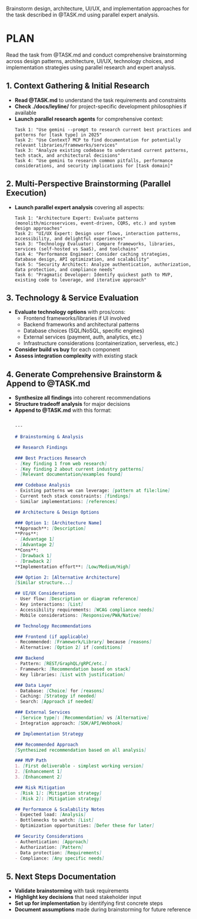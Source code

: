 Brainstorm design, architecture, UI/UX, and implementation approaches for the task described in @TASK.md using parallel expert analysis.

# PLAN

Read the task from @TASK.md and conduct comprehensive brainstorming across design patterns, architecture, UI/UX, technology choices, and implementation strategies using parallel research and expert analysis.

## 1. Context Gathering & Initial Research
- **Read @TASK.md** to understand the task requirements and constraints
- **Check ./docs/leyline/** for project-specific development philosophies if available
- **Launch parallel research agents** for comprehensive context:
  ```
  Task 1: "Use gemini --prompt to research current best practices and patterns for [task type] in 2025"
  Task 2: "Use Context7 MCP to find documentation for potentially relevant libraries/frameworks/services"
  Task 3: "Analyze existing codebase to understand current patterns, tech stack, and architectural decisions"
  Task 4: "Use gemini to research common pitfalls, performance considerations, and security implications for [task domain]"
  ```

## 2. Multi-Perspective Brainstorming (Parallel Execution)
- **Launch parallel expert analysis** covering all aspects:
  ```
  Task 1: "Architecture Expert: Evaluate patterns (monolith/microservices, event-driven, CQRS, etc.) and system design approaches"
  Task 2: "UI/UX Expert: Design user flows, interaction patterns, accessibility, and delightful experiences"
  Task 3: "Technology Evaluator: Compare frameworks, libraries, services (self-hosted vs SaaS), and toolchains"
  Task 4: "Performance Engineer: Consider caching strategies, database design, API optimization, and scalability"
  Task 5: "Security Architect: Analyze authentication, authorization, data protection, and compliance needs"
  Task 6: "Pragmatic Developer: Identify quickest path to MVP, existing code to leverage, and iterative approach"
  ```

## 3. Technology & Service Evaluation
- **Evaluate technology options** with pros/cons:
  - Frontend frameworks/libraries if UI involved
  - Backend frameworks and architectural patterns
  - Database choices (SQL/NoSQL, specific engines)
  - External services (payment, auth, analytics, etc.)
  - Infrastructure considerations (containerization, serverless, etc.)
- **Consider build vs buy** for each component
- **Assess integration complexity** with existing stack

## 4. Generate Comprehensive Brainstorm & Append to @TASK.md
- **Synthesize all findings** into coherent recommendations
- **Structure tradeoff analysis** for major decisions
- **Append to @TASK.md** with this format:
  ```markdown

  ---

  # Brainstorming & Analysis

  ## Research Findings

  ### Best Practices Research
  - [Key finding 1 from web research]
  - [Key finding 2 about current industry patterns]
  - [Relevant documentation/examples found]

  ### Codebase Analysis
  - Existing patterns we can leverage: [pattern at file:line]
  - Current tech stack constraints: [findings]
  - Similar implementations: [references]

  ## Architecture & Design Options

  ### Option 1: [Architecture Name]
  **Approach**: [Description]
  **Pros**:
  - [Advantage 1]
  - [Advantage 2]
  **Cons**:
  - [Drawback 1]
  - [Drawback 2]
  **Implementation effort**: [Low/Medium/High]

  ### Option 2: [Alternative Architecture]
  [Similar structure...]

  ## UI/UX Considerations
  - User flow: [Description or diagram reference]
  - Key interactions: [List]
  - Accessibility requirements: [WCAG compliance needs]
  - Mobile considerations: [Responsive/PWA/Native]

  ## Technology Recommendations

  ### Frontend (if applicable)
  - Recommended: [Framework/Library] because [reasons]
  - Alternative: [Option 2] if [conditions]

  ### Backend
  - Pattern: [REST/GraphQL/gRPC/etc.]
  - Framework: [Recommendation based on stack]
  - Key libraries: [List with justification]

  ### Data Layer
  - Database: [Choice] for [reasons]
  - Caching: [Strategy if needed]
  - Search: [Approach if needed]

  ### External Services
  - [Service type]: [Recommendation] vs [Alternative]
  - Integration approach: [SDK/API/Webhook]

  ## Implementation Strategy

  ### Recommended Approach
  [Synthesized recommendation based on all analysis]

  ### MVP Path
  1. [First deliverable - simplest working version]
  2. [Enhancement 1]
  3. [Enhancement 2]

  ### Risk Mitigation
  - [Risk 1]: [Mitigation strategy]
  - [Risk 2]: [Mitigation strategy]

  ## Performance & Scalability Notes
  - Expected load: [Analysis]
  - Bottlenecks to watch: [List]
  - Optimization opportunities: [Defer these for later]

  ## Security Considerations
  - Authentication: [Approach]
  - Authorization: [Pattern]
  - Data protection: [Requirements]
  - Compliance: [Any specific needs]
  ```

## 5. Next Steps Documentation
- **Validate brainstorming** with task requirements
- **Highlight key decisions** that need stakeholder input
- **Set up for implementation** by identifying first concrete steps
- **Document assumptions** made during brainstorming for future reference

